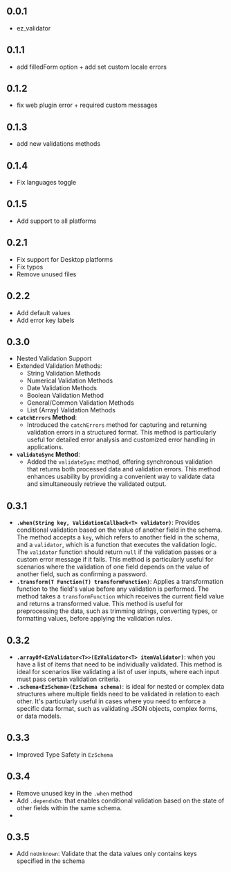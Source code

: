 ## 0.0.1

- ez_validator

## 0.1.1

- add filledForm option + add set custom locale errors

## 0.1.2

- fix web plugin error + required custom messages

## 0.1.3

- add new validations methods

## 0.1.4

- Fix languages toggle

## 0.1.5

- Add support to all platforms

## 0.2.1

- Fix support for Desktop platforms
- Fix typos
- Remove unused files

## 0.2.2

- Add default values
- Add error key labels

## 0.3.0

- Nested Validation Support
- Extended Validation Methods:
  - String Validation Methods
  - Numerical Validation Methods
  - Date Validation Methods
  - Boolean Validation Method
  - General/Common Validation Methods
  - List (Array) Validation Methods
- **`catchErrors` Method**:
  - Introduced the `catchErrors` method for capturing and returning validation errors in a structured format. This method is particularly useful for detailed error analysis and customized error handling in applications.
- **`validateSync` Method**:
  - Added the `validateSync` method, offering synchronous validation that returns both processed data and validation errors. This method enhances usability by providing a convenient way to validate data and simultaneously retrieve the validated output.

## 0.3.1

- **`.when(String key, ValidationCallback<T> validator)`**: Provides conditional validation based on the value of another field in the schema. The method accepts a `key`, which refers to another field in the schema, and a `validator`, which is a function that executes the validation logic. The `validator` function should return `null` if the validation passes or a custom error message if it fails. This method is particularly useful for scenarios where the validation of one field depends on the value of another field, such as confirming a password.
- **`.transform(T Function(T) transformFunction)`**: Applies a transformation function to the field's value before any validation is performed. The method takes a `transformFunction` which receives the current field value and returns a transformed value. This method is useful for preprocessing the data, such as trimming strings, converting types, or formatting values, before applying the validation rules.

## 0.3.2

- **`.arrayOf<EzValidator<T>>(EzValidator<T> itemValidator)`**: when you have a list of items that need to be individually validated. This method is ideal for scenarios like validating a list of user inputs, where each input must pass certain validation criteria.
- **`.schema<EzSchema>(EzSchema schema)`**: is ideal for nested or complex data structures where multiple fields need to be validated in relation to each other. It's particularly useful in cases where you need to enforce a specific data format, such as validating JSON objects, complex forms, or data models.

## 0.3.3

- Improved Type Safety in `EzSchema`

## 0.3.4

- Remove unused key in the `.when` method
- Add `.dependsOn`: that enables conditional validation based on the state of other fields within the same schema.
-

## 0.3.5

- Add `noUnknown`: Validate that the data values only contains keys specified in the schema
